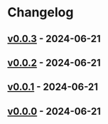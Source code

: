# Changelog

## [v0.0.3](https://github.com/fujiwara/lambda-extensions/compare/v0.0.2...v0.0.3) - 2024-06-21

## [v0.0.2](https://github.com/fujiwara/lambda-extensions/compare/v0.0.1...v0.0.2) - 2024-06-21

## [v0.0.1](https://github.com/fujiwara/lambda-extensions/compare/v0.0.0...v0.0.1) - 2024-06-21

## [v0.0.0](https://github.com/fujiwara/lambda-extensions/commits/v0.0.0) - 2024-06-21
